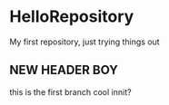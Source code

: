# HelloRepository
My first repository, just trying things out
## NEW HEADER BOY
  this is the first branch
  cool innit?
